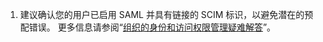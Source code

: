 1. 建议确认您的用户已启用 SAML 并具有链接的 SCIM 标识，以避免潜在的预配错误。 更多信息请参阅“[组织的身份和访问权限管理疑难解答](/organizations/managing-saml-single-sign-on-for-your-organization/troubleshooting-identity-and-access-management-for-your-organization)”。

